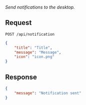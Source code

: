 _Send notifications to the desktop._

## Request

```http
POST /api/notification
```

```json
{
    "title": "Title",
    "message": "Message",
    "icon": "icon.png"
}
```

## Response

```json
{
    "message": "Notification sent"
}
```
